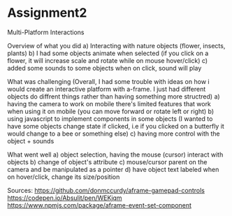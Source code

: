 # Assignment2
Multi-Platform Interactions

Overview of what you did
   a) Interacting with nature objects (flower, insects, plants)
   b) I had some objects animate when selected (if you click on a flower, it will increase scale and rotate while on mouse hover/click)
   c) added some sounds to some objects when on click, sound will play 

What was challenging
(Overall, I had some trouble with ideas on how i would create an interactive platform with a-frame. I just had different objects do diffrent things rather than having something more structred) 
    a) having the camera to work on mobile there's limited features that work when using it on mobile (you can move forward or rotate left or right) 
    b) using javascript to implement components in some objects (I wanted to have some objects change state if clicked, i.e if you clicked on a butterfly it would change to a bee or something else)
    c) having more control with the object + sounds 


What went well 
    a) object selection, having the mouse (cursor) interact with objects
    b) change of object's attribute 
    c) mouse/cursor parent on the camera and be manipulated as a pointer
    d) have object text labeled when on hover/click, change its size/position




Sources:
    https://github.com/donmccurdy/aframe-gamepad-controls
    https://codepen.io/Absulit/pen/WEKjqm
    https://www.npmjs.com/package/aframe-event-set-component



